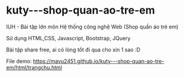 # kuty---shop-quan-ao-tre-em
IUH - Bài tập lớn môn Hệ thống công nghệ Web (Shop quần áo trẻ em)

Sử dụng HTML,CSS, Javascript, Bootstrap, JQuery

Bài tập share free, ai có lòng tốt đi qua cho xin 1 sao :D

File demo: https://mavu2451.github.io/kuty---shop-quan-ao-tre-em/html/trangchu.html

